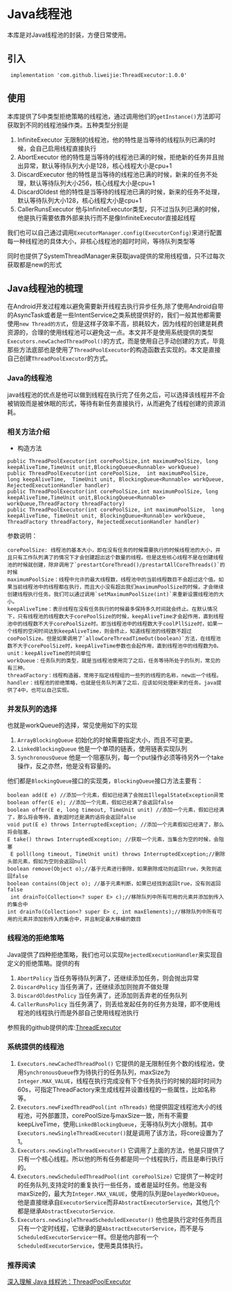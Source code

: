 # Java线程池

本库是对Java线程池的封装，方便日常使用。

## 引入

```
 implementation 'com.github.liweijie:ThreadExecutor:1.0.0'
```

## 使用

本库提供了5中类型拒绝策略的线程池，通过调用他们的`getInstance()`方法即可获取到不同的线程池操作类。五种类型分别是
1. InfiniteExecutor 无限制的线程池，他的特性是当等待的线程队列已满的时候，会自己启用线程直接执行
2. AbortExecutor 他的特性是当等待的线程池已满的时候，拒绝新的任务并且抛出异常，默认等待队列大小是128，核心线程大小是cpu+1
3. DiscardExecutor 他的特性是当等待的线程池已满的时候，新来的任务不处理，默认等待队列大小256，核心线程大小是cpu+1
3. DiscardOldest 他的特性是当等待的线程池已满的时候，新来的任务不处理，默认等待队列大小128，核心线程大小是cpu+1
3. CallerRunsExecutor 他与InfiniteExecutor类型，只不过当队列已满的时候，他是执行需要依靠外部来执行而不是像InfiniteExecutor直接起线程

我们也可以自己通过调用`ExecutorManager.config(ExecutorConfig)`来进行配置每一种线程池的具体大小，非核心线程池的超时时间，等待队列类型等

同时也提供了SystemThreadManager来获取java提供的常用线程值，只不过每次获取都是new的形式

## Java线程池的梳理

在Android开发过程难以避免需要新开线程去执行异步任务,除了使用Android自带的AsyncTask或者是一些IntentService之类系统提供好的，我们一般其他都需要使用`new Thread的方式`，但是这样子效率不高，损耗较大，因为线程的创建是耗费资源的，合理的使用线程池可以避免这一点。本文并不是使用系统提供的类型`Executors.newCachedThreadPool()`的方式，而是使用自己手动创建的方式，毕竟那些方法底部也是使用了`ThreadPoolExecutor`的构造函数去实现的。本文是直接自己创建`ThreadPoolExecutor`的方式。

### Java的线程池

java线程池的优点是他可以做到线程在执行完了任务之后，可以选择该线程并不会被销毁而是被休眠的形式，等待有新任务直接执行，从而避免了线程创建的资源消耗。

### 相关方法介绍

* 构造方法
```
public ThreadPoolExecutor(int corePoolSize,int maximumPoolSize, long keepAliveTime,TimeUnit unit,BlockingQueue<Runnable> workQueue)
public ThreadPoolExecutor(int corePoolSize,  int maximumPoolSize,  long keepAliveTime,  TimeUnit unit, BlockingQueue<Runnable> workQueue, RejectedExecutionHandler handler)
public ThreadPoolExecutor(int corePoolSize,int maximumPoolSize, long keepAliveTime,TimeUnit unit,BlockingQueue<Runnable> workQueue,ThreadFactory threadFactory)
public ThreadPoolExecutor(int corePoolSize, int maximumPoolSize,  long keepAliveTime, TimeUnit unit, BlockingQueue<Runnable> workQueue, ThreadFactory threadFactory, RejectedExecutionHandler handler)
```

参数说明：
```
corePoolSize: 线程池的基本大小，即在没有任务的时候需要执行的时候线程池的大小，并且只有工作队列满了的情况下才会创建超出这个数量的线程。但是这些核心线程不是在创建线程池的时候就创建，除非调用了`prestartCoreThread()/prestartAllCoreThreads()`的时候
maximumPoolSize：线程中允许的最大线程数，线程池中的当前线程数目不会超过这个值。如果当前线程池中的线程都在执行，而且大小没有超出我们maximumPoolSize的时候，才会继续创建线程执行任务。我们可以通过调用`setMaximumPoolSize(int)`来重新设置线程池的大小。
keepAliveTime：表示线程在没有任务执行的时候最多保持多久时间就会终止。在默认情况下，只有线程池的线程数大于corePoolSize的时候，keepAliveTime才会起作用，直到线程池中的线程数不大于corePoolSize时。即当线程池中的线程数大于coolPllSize时，如果一个线程的空闲时间达到keepAliveTime，则会终止，知道线程池的线程数不超过cooPoolSize。但是如果调用了`allowCoreThreadTimeOut(boolean)`方法，在线程池数不大于corePoolSize时，keepAliveTime参数也会起作用，直到线程池中的线程数为0。
unit：keepAliveTime的时间单位
workQueue：任务队列的类型，就是当线程池使用完了之后，任务等待所处于的队列，常见的有三种。
threadFactory：线程构造器，常用于指定线程组的一些列的线程的名称，new出一个线程。
handler：线程池的拒绝策略，也就是任务队列满了之后，应该如何处理新来的任务。java提供了4中，也可以自己实现。
```

### 并发队列的选择

也就是workQueue的选择，常见使用如下的实现
1. `ArrayBlockingQueue`
    初始化的时候需要指定大小，而且不可变更。
2. `LinkedBlockingQueue`
    他是一个单项的链表，使用链表实现队列
3. `SynchronousQueue`
    他是一个阻塞队列，每一个put操作必须等待另外一个take操作，反之亦然，他是没有容量的。

他们都是`BlockingQueue`接口的实现类，`BlockingQueue`接口方法主要有：
```
boolean add(E e) //添加一个元素，假如已经满了会抛出IllegalStateException异常
boolean offer(E e); //添加一个元素，假如已经满了会返回false
boolean offer(E e, long timeout, TimeUnit unit) //添加一个元素，假如已经满了，那么将会等待，直到超时还是满的话将会返回false
void put(E e) throws InterruptedException; //添加一个元素假如已经满了，那么将会阻塞，
E take() throws InterruptedException; //获取一个元素，当集合为空的时候，会阻塞
 E poll(long timeout, TimeUnit unit) throws InterruptedException;//删除头部元素，假如为空则会返回null
boolean remove(Object o);//基于元素进行删除，如果删除成功则返回true，失败则返回false
boolean contains(Object o); //基于元素判断，如果已经找到返回true，没有则返回false
 int drainTo(Collection<? super E> c);//移除队列中所有可用的元素并添加到传入的集合中
int drainTo(Collection<? super E> c, int maxElements);//移除队列中所有可用的元素并添加到传入的集合中，并且制定最大移植的数目
```

### 线程池的拒绝策略

Java提供了四种拒绝策略，我们也可以实现`RejectedExecutionHandler`来实现自定义的拒绝策略。提供的有
1. `AbortPolicy`
    当任务等待队列满了，还继续添加任务，则会抛出异常
2. `DiscardPolicy`
    当任务满了，还继续添加则抛弃不做处理    
3. `DiscardOldestPolicy`
    当任务满了，还添加则丢弃老的任务队列
4. `CallerRunsPolicy`
    当任务满了，则丢给发起任务的任务方处理，即不使用线程池的线程执行而是外部自己使用线程池执行


参照我的github提供的库:[ThreadExecutor](https://github.com/liweijieok/ThreadExecutor)

### 系统提供的线程池

1. `Executors.newCachedThreadPool()`
    它提供的是无限制任务个数的线程池，使用`SynchronousQueue`作为待执行的任务队列，maxSize为`Integer.MAX_VALUE`，线程在执行完成没有下个任务执行的时候的超时时间为60s，可指定ThreadFactory来生成线程并设置线程的一些属性，比如名称等。
2. `Executors.newFixedThreadPool(int nThreads)`
    他提供固定线程池大小的线程池，可外部置顶，corePoolSize与maxSize一致，所有不需要keepLiveTime，使用`LinkedBlockingQueue`，无等待队列大小限制。其中`Executors.newSingleThreadExecutor()`就是调用了该方法，将core设置为了1。
3. `Executors.newSingleThreadExecutor()`
    它调用了上面的方法，他是只提供了只有一个核心线程。所以他的所有任务都是同一个线程执行，而且是串行执行的。
4. `Executors.newScheduledThreadPool(int corePoolSize)`
    它提供了一种定时的任务队列,支持定时的重复执行一些任务，或者是延时任务。他是没有maxSize的，最大为`Integer.MAX_VALUE`，使用的队列是`DelayedWorkQueue`。他是直接继承自`ExecutorService`而非`AbstractExecutorService`，其他几个都是继承`AbstractExecutorService`.
5. `Executors.newSingleThreadScheduledExecutor()`
    他也是执行定时任务而且只有一个定时线程，它继承的是`AbstractExecutorService`，而不是与`ScheduledExecutorService`一样。但是他内部有一个`ScheduledExecutorService`，使用类具体执行。 

### 推荐阅读

[深入理解 Java 线程池：ThreadPoolExecutor](https://juejin.im/entry/58fada5d570c350058d3aaad)

